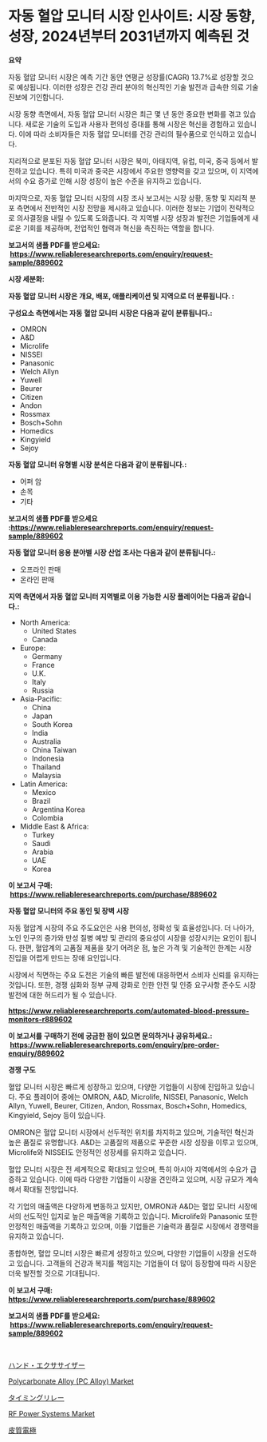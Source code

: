 <p><h1>자동 혈압 모니터 시장 인사이트: 시장 동향, 성장, 2024년부터 2031년까지 예측된 것</h1></p><p><strong>요약</strong></p>
<p><p>자동 혈압 모니터 시장은 예측 기간 동안 연평균 성장률(CAGR) 13.7%로 성장할 것으로 예상됩니다. 이러한 성장은 건강 관리 분야의 혁신적인 기술 발전과 급속한 의료 기술 진보에 기인합니다.</p><p>시장 동향 측면에서, 자동 혈압 모니터 시장은 최근 몇 년 동안 중요한 변화를 겪고 있습니다. 새로운 기술의 도입과 사용자 편의성 증대를 통해 시장은 혁신을 경험하고 있습니다. 이에 따라 소비자들은 자동 혈압 모니터를 건강 관리의 필수품으로 인식하고 있습니다.</p><p>지리적으로 분포된 자동 혈압 모니터 시장은 북미, 아태지역, 유럽, 미국, 중국 등에서 발전하고 있습니다. 특히 미국과 중국은 시장에서 주요한 영향력을 갖고 있으며, 이 지역에서의 수요 증가로 인해 시장 성장이 높은 수준을 유지하고 있습니다.</p><p>마지막으로, 자동 혈압 모니터 시장의 시장 조사 보고서는 시장 상황, 동향 및 지리적 분포 측면에서 전반적인 시장 전망을 제시하고 있습니다. 이러한 정보는 기업이 전략적으로 의사결정을 내릴 수 있도록 도와줍니다. 각 지역별 시장 성장과 발전은 기업들에게 새로운 기회를 제공하며, 전업적인 협력과 혁신을 촉진하는 역할을 합니다.</p></p>
<p><strong>보고서의 샘플 PDF를 받으세요: &nbsp;<a href="https://www.reliableresearchreports.com/enquiry/request-sample/889602">https://www.reliableresearchreports.com/enquiry/request-sample/889602</a></strong></p>
<p><strong>시장 세분화:</strong></p>
<p><strong> 자동 혈압 모니터 시장은 개요, 배포, 애플리케이션 및 지역으로 더 분류됩니다. :</strong></p>
<p><strong>구성요소 측면에서는 자동 혈압 모니터 시장은 다음과 같이 분류됩니다.:</strong></p>
<p><ul><li>OMRON</li><li>A&D</li><li>Microlife</li><li>NISSEI</li><li>Panasonic</li><li>Welch Allyn</li><li>Yuwell</li><li>Beurer</li><li>Citizen</li><li>Andon</li><li>Rossmax</li><li>Bosch+Sohn</li><li>Homedics</li><li>Kingyield</li><li>Sejoy</li></ul></p>
<p><strong> 자동 혈압 모니터 유형별 시장 분석은 다음과 같이 분류됩니다.:</strong></p>
<p><ul><li>어퍼 암</li><li>손목</li><li>기타</li></ul></p>
<p><strong>보고서의 샘플 PDF를 받으세요 :<a href="https://www.reliableresearchreports.com/enquiry/request-sample/889602">https://www.reliableresearchreports.com/enquiry/request-sample/889602</a></strong></p>
<p><strong> 자동 혈압 모니터 응용 분야별 시장 산업 조사는 다음과 같이 분류됩니다.:</strong></p>
<p><ul><li>오프라인 판매</li><li>온라인 판매</li></ul></p>
<p><strong>지역 측면에서 자동 혈압 모니터 지역별로 이용 가능한 시장 플레이어는 다음과 같습니다.:</strong></p>
<p><ul>
    <li>
        North America:
        <ul>
            <li>United States</li>
            <li>Canada</li>
        </ul>
    </li>
    <li>
        Europe:
        <ul>
            <li>Germany</li>
            <li>France</li>
            <li>U.K.</li>
            <li>Italy</li>
            <li>Russia</li>
        </ul>
    </li>
    <li>
        Asia-Pacific:
        <ul>
            <li>China</li>
            <li>Japan</li>
            <li>South Korea</li>
            <li>India</li>
            <li>Australia</li>
            <li>China Taiwan</li>
            <li>Indonesia</li>
            <li>Thailand</li>
            <li>Malaysia</li>
        </ul>
    </li>
    <li>
        Latin America:
        <ul>
            <li>Mexico</li>
            <li>Brazil</li>
            <li>Argentina Korea</li>
            <li>Colombia</li>
        </ul>
    </li>
    <li>
        Middle East & Africa:
        <ul>
            <li>Turkey</li>
            <li>Saudi</li>
            <li>Arabia</li>
            <li>UAE</li>
            <li>Korea</li>
        </ul>
    </li>
    </ul></p>
<p><strong>이 보고서 구매: &nbsp;<a href="https://www.reliableresearchreports.com/purchase/889602">https://www.reliableresearchreports.com/purchase/889602</a></strong></p>
<p><strong>자동 혈압 모니터의 주요 동인 및 장벽 시장</strong></p>
<p><p>자동 혈압계 시장의 주요 주도요인은 사용 편의성, 정확성 및 효율성입니다. 더 나아가, 노인 인구의 증가와 만성 질병 예방 및 관리의 중요성이 시장을 성장시키는 요인이 됩니다. 한편, 혈압계의 고품질 제품을 찾기 어려운 점, 높은 가격 및 기술적인 한계는 시장 진입을 어렵게 만드는 장애 요인입니다.</p><p>시장에서 직면하는 주요 도전은 기술의 빠른 발전에 대응하면서 소비자 신뢰를 유지하는 것입니다. 또한, 경쟁 심화와 정부 규제 강화로 인한 안전 및 인증 요구사항 준수도 시장 발전에 대한 허드리가 될 수 있습니다.</p></p>
<p><strong><a href="https://www.reliableresearchreports.com/automated-blood-pressure-monitors-r889602">https://www.reliableresearchreports.com/automated-blood-pressure-monitors-r889602</a></strong></p>
<p><strong>이 보고서를 구매하기 전에 궁금한 점이 있으면 문의하거나 공유하세요.: &nbsp;<a href="https://www.reliableresearchreports.com/enquiry/pre-order-enquiry/889602">https://www.reliableresearchreports.com/enquiry/pre-order-enquiry/889602</a></strong></p>
<p><strong>경쟁 구도</strong></p>
<p><p>혈압 모니터 시장은 빠르게 성장하고 있으며, 다양한 기업들이 시장에 진입하고 있습니다. 주요 플레이어 중에는 OMRON, A&D, Microlife, NISSEI, Panasonic, Welch Allyn, Yuwell, Beurer, Citizen, Andon, Rossmax, Bosch+Sohn, Homedics, Kingyield, Sejoy 등이 있습니다.</p><p>OMRON은 혈압 모니터 시장에서 선두적인 위치를 차지하고 있으며, 기술적인 혁신과 높은 품질로 유명합니다. A&D는 고품질의 제품으로 꾸준한 시장 성장을 이루고 있으며, Microlife와 NISSEI도 안정적인 성장세를 유지하고 있습니다.</p><p>혈압 모니터 시장은 전 세계적으로 확대되고 있으며, 특히 아시아 지역에서의 수요가 급증하고 있습니다. 이에 따라 다양한 기업들이 시장을 견인하고 있으며, 시장 규모가 계속해서 확대될 전망입니다.</p><p>각 기업의 매출액은 다양하게 변동하고 있지만, OMRON과 A&D는 혈압 모니터 시장에서의 선도적인 입지로 높은 매출액을 기록하고 있습니다. Microlife와 Panasonic 또한 안정적인 매출액을 기록하고 있으며, 이들 기업들은 기술력과 품질로 시장에서 경쟁력을 유지하고 있습니다.</p><p>종합하면, 혈압 모니터 시장은 빠르게 성장하고 있으며, 다양한 기업들이 시장을 선도하고 있습니다. 고객들의 건강과 복지를 책임지는 기업들이 더 많이 등장함에 따라 시장은 더욱 발전할 것으로 기대됩니다.</p></p>
<p><strong>이 보고서 구매: &nbsp; <a href="https://www.reliableresearchreports.com/purchase/889602">https://www.reliableresearchreports.com/purchase/889602</a></strong></p>
<p><strong>보고서의 샘플 PDF를 받으세요: &nbsp;<a href="https://www.reliableresearchreports.com/enquiry/request-sample/889602">https://www.reliableresearchreports.com/enquiry/request-sample/889602</a></strong><strong></strong></p>
<p>&nbsp;</p>
<p><p><a href="https://medium.com/@terrelliemann565620/%E6%89%8B%E3%81%AE%E9%81%8B%E5%8B%95%E5%99%A8%E5%85%B7%E5%B8%82%E5%A0%B4%E3%81%AE%E5%B1%95%E6%9C%9B-%E6%A5%AD%E7%95%8C%E6%A6%82%E8%A6%81%E3%81%A8%E4%BA%88%E6%B8%AC-2024%E5%B9%B4%E3%81%8B%E3%82%892031%E5%B9%B4%E3%81%BE%E3%81%A7-04599486bc9f">ハンド・エクササイザー</a></p><p><a href="https://www.linkedin.com/pulse/global-polycarbonate-alloy-pc-market-types-applications-h0jxe?trackingId=3ku34AQDnjuSdZ6NjTAF5Q%3D%3D">Polycarbonate Alloy (PC Alloy) Market</a></p><p><a href="https://medium.com/@charityrice70/%E3%82%BF%E3%82%A4%E3%83%9F%E3%83%B3%E3%82%B0%E3%83%AA%E3%83%AC%E3%83%BC%E3%83%9E%E3%83%BC%E3%82%B1%E3%83%83%E3%83%88%E3%81%AE%E8%A6%8F%E6%A8%A1-cagr-%E3%83%88%E3%83%AC%E3%83%B3%E3%83%892024-2030-5d05914ad5b7">タイミングリレー</a></p><p><a href="https://github.com/lataunyatinikmelvin59ilbd0dv/Market-Research-Report-List-2/blob/main/rf-power-systems-market.md">RF Power Systems Market</a></p><p><a href="https://github.com/SantosDicki04/Market-Research-Report-List-1/blob/main/998973829753.md">皮質電極</a></p></p>